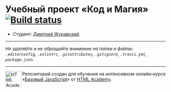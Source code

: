 # Учебный проект «Код и Магия» [![Build status][travis-image]][travis-url]

* Студент: [Дмитрий Журавский](https://up.htmlacademy.ru/javascript/11/user/110311).

---

_Не удаляйте и не обращайте внимание на папки и файлы:_<br>
_`.editorconfig`, `.eslintrc`, `.gitattributes`, `.gitignore`, `.travis.yml`, `package.json`._

---

<a href="https://htmlacademy.ru/intensive/javascript"><img align="left" width="50" height="50" title="HTML Academy" src="https://up.htmlacademy.ru/static/img/intensive/javascript/logo-for-github.svg"></a>

Репозиторий создан для обучения на интенсивном онлайн‑курсе «[Базовый JavaScript](https://htmlacademy.ru/intensive/javascript)» от [HTML Academy](https://htmlacademy.ru).

[travis-image]: https://travis-ci.org/htmlacademy-javascript/110311-code-and-magick.svg?branch=master
[travis-url]: https://travis-ci.org/htmlacademy-javascript/110311-code-and-magick
